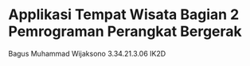 # Applikasi Tempat Wisata Bagian 2 Pemrograman Perangkat Bergerak 

Bagus Muhammad Wijaksono
3.34.21.3.06
IK2D
